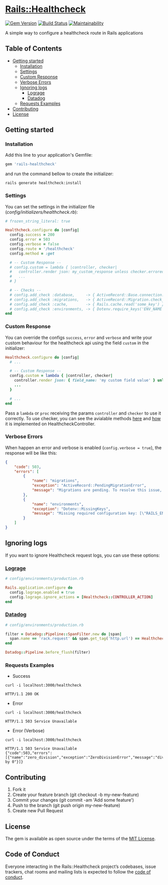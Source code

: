 # [Rails::Healthcheck][gem_page]

[![Gem Version][gem_version_image]][gem_version_page]
[![Build Status][travis_status_image]][travis_page]
[![Maintainability][code_climate_maintainability_image]][code_climate_maintainability_page]

A simple way to configure a healthcheck route in Rails applications

## Table of Contents
- [Getting started](#getting-started)
  - [Installation](#installation)
  - [Settings](#settings)
  - [Custom Response](#custom-response)
  - [Verbose Errors](#verbose-errors)
  - [Ignoring logs](#ignoring-logs)
    - [Lograge](#lograge)
    - [Datadog](#lograge)
  - [Requests Examples](#requests-examples)
- [Contributing](#contributing)
- [License](#license)

## Getting started

### Installation

Add this line to your application's Gemfile:

```ruby
gem 'rails-healthcheck'
```

and run the command bellow to create the initializer:

```
rails generate healthcheck:install
```

### Settings

You can set the settings in the initializer file (_config/initializers/healthcheck.rb_):

```ruby
# frozen_string_literal: true

Healthcheck.configure do |config|
  config.success = 200
  config.error = 503
  config.verbose = false
  config.route = '/healthcheck'
  config.method = :get

  # -- Custom Response --
  # config.custom = lambda { |controller, checker|
  #   controller.render json: my_custom_response unless checker.errored?
  #   ...
  # }

  # -- Checks --
  # config.add_check :database,     -> { ActiveRecord::Base.connection.execute('select 1') }
  # config.add_check :migrations,   -> { ActiveRecord::Migration.check_pending! }
  # config.add_check :cache,        -> { Rails.cache.read('some_key') }
  # config.add_check :environments, -> { Dotenv.require_keys('ENV_NAME', 'ANOTHER_ENV') }
end
```

### Custom Response

You can override the configs `success`, `error` and `verbose` and write your custom behaviour for the healthcheck api using the field `custom` in the initializer:

```ruby
Healthcheck.configure do |config|
  # ...

  # -- Custom Response --
  config.custom = lambda { |controller, checker|
    controller.render json: { field_name: 'my custom field value' } unless checker.errored?
    ...
  }

  # ...
end
```

Pass a `lambda` or `proc` receiving the params `controller` and `checker` to use it correctly. To use checker, you can see the avialable methods [here][checker_url] and [how][healthcheck_controller_url] it is implemented on HealthcheckController.

### Verbose Errors

When happen an error and verbose is enabled (`config.verbose = true`), the response will be like this:

```json
{
    "code": 503,
    "errors": [
        {
            "name": "migrations",
            "exception": "ActiveRecord::PendingMigrationError",
            "message": "Migrations are pending. To resolve this issue, run: bin/rails db:migrate RAILS_ENV=production"
        },
        {
            "name": "environments",
            "exception": "Dotenv::MissingKeys",
            "message": "Missing required configuration key: [\"RAILS_ENV\"]"
        }
    ]
}
```

## Ignoring logs

If you want to ignore Healthcheck request logs, you can use these options:

### [Lograge](https://github.com/roidrage/lograge)

```ruby
# config/environments/production.rb

Rails.application.configure do
  config.lograge.enabled = true
  config.lograge.ignore_actions = [Healthcheck::CONTROLLER_ACTION]
end
```

### [Datadog](https://github.com/roidrage/lograge)

```ruby
# config/environments/production.rb

filter = Datadog::Pipeline::SpanFilter.new do |span|
  span.name == 'rack.request' && span.get_tag('http.url') == Healthcheck.configuration.route
end

Datadog::Pipeline.before_flush(filter)
```

### Requests Examples

- Success

```shell
curl -i localhost:3000/healthcheck

HTTP/1.1 200 OK
```

- Error
```shell
curl -i localhost:3000/healthcheck

HTTP/1.1 503 Service Unavailable
```

- Error (Verbose)
```shell
curl -i localhost:3000/healthcheck

HTTP/1.1 503 Service Unavailable
{"code":503,"errors":[{"name":"zero_division","exception":"ZeroDivisionError","message":"divided by 0"}]}
```

## Contributing

1. Fork it
2. Create your feature branch (git checkout -b my-new-feature)
3. Commit your changes (git commit -am 'Add some feature')
4. Push to the branch (git push origin my-new-feature)
5. Create new Pull Request

## License

The gem is available as open source under the terms of the [MIT License][mit_license_page].

## Code of Conduct

Everyone interacting in the Rails::Healthcheck project’s codebases, issue trackers, chat rooms and mailing lists is expected to follow the [code of conduct][code_of_conduct_page].

[gem_page]: https://github.com/linqueta/rails-healthcheck
[code_of_conduct_page]: https://github.com/linqueta/rails-healthcheck/blob/master/CODE_OF_CONDUCT.md
[mit_license_page]: https://opensource.org/licenses/MIT
[contributor_convenant_page]: http://contributor-covenant.org
[travis_status_image]: https://travis-ci.org/linqueta/rails-healthcheck.svg?branch=master
[travis_page]: https://travis-ci.org/linqueta/rails-healthcheck
[code_climate_maintainability_image]: https://api.codeclimate.com/v1/badges/670d851a6c06f77fa36e/maintainability
[code_climate_maintainability_page]: https://codeclimate.com/github/linqueta/rails-healthcheck/maintainability
[gem_version_image]: https://badge.fury.io/rb/rails-healthcheck.svg
[gem_version_page]: https://badge.fury.io/rb/rails-healthcheck
[checker_url]: https://github.com/linqueta/rails-healthcheck/blob/master/lib/healthcheck/checker.rb
[healthcheck_controller_url]: https://github.com/linqueta/rails-healthcheck/blob/master/app/controllers/healthcheck/healthchecks_controller.rb
